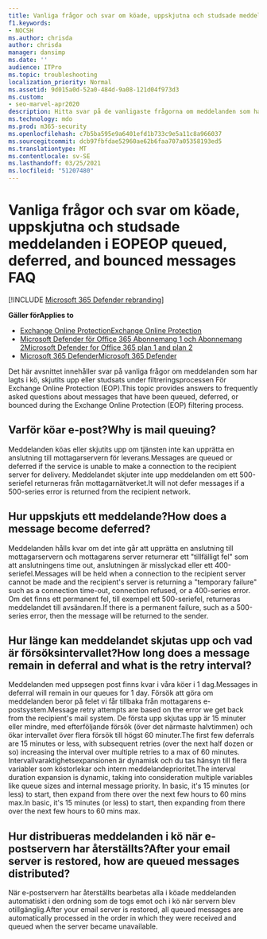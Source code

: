 ```yaml
---
title: Vanliga frågor och svar om köade, uppskjutna och studsade meddelanden i EOP
f1.keywords:
- NOCSH
ms.author: chrisda
author: chrisda
manager: dansimp
ms.date: ''
audience: ITPro
ms.topic: troubleshooting
localization_priority: Normal
ms.assetid: 9d015a0d-52a0-484d-9a08-121d04f973d3
ms.custom:
- seo-marvel-apr2020
description: Hitta svar på de vanligaste frågorna om meddelanden som har lagts i kö, skjutits upp eller studsats under filtreringsprocessen För Exchange Online Protection (EOP).
ms.technology: mdo
ms.prod: m365-security
ms.openlocfilehash: c7b5ba595e9a6401efd1b733c9e5a11c8a966037
ms.sourcegitcommit: dcb97fbfdae52960ae62b6faa707a05358193ed5
ms.translationtype: MT
ms.contentlocale: sv-SE
ms.lasthandoff: 03/25/2021
ms.locfileid: "51207480"
---
```

# <a name="eop-queued-deferred-and-bounced-messages-faq"></a><span data-ttu-id="3ce18-103">Vanliga frågor och svar om köade, uppskjutna och studsade meddelanden i EOP</span><span class="sxs-lookup"><span data-stu-id="3ce18-103">EOP queued, deferred, and bounced messages FAQ</span></span>

[!INCLUDE [Microsoft 365 Defender rebranding](../includes/microsoft-defender-for-office.md)]

<span data-ttu-id="3ce18-104">**Gäller för**</span><span class="sxs-lookup"><span data-stu-id="3ce18-104">**Applies to**</span></span>
- [<span data-ttu-id="3ce18-105">Exchange Online Protection</span><span class="sxs-lookup"><span data-stu-id="3ce18-105">Exchange Online Protection</span></span>](exchange-online-protection-overview.md)
- [<span data-ttu-id="3ce18-106">Microsoft Defender för Office 365 Abonnemang 1 och Abonnemang 2</span><span class="sxs-lookup"><span data-stu-id="3ce18-106">Microsoft Defender for Office 365 plan 1 and plan 2</span></span>](defender-for-office-365.md)
- [<span data-ttu-id="3ce18-107">Microsoft 365 Defender</span><span class="sxs-lookup"><span data-stu-id="3ce18-107">Microsoft 365 Defender</span></span>](../defender/microsoft-365-defender.md)

<span data-ttu-id="3ce18-108">Det här avsnittet innehåller svar på vanliga frågor om meddelanden som har lagts i kö, skjutits upp eller studsats under filtreringsprocessen För Exchange Online Protection (EOP).</span><span class="sxs-lookup"><span data-stu-id="3ce18-108">This topic provides answers to frequently asked questions about messages that have been queued, deferred, or bounced during the Exchange Online Protection (EOP) filtering process.</span></span>

## <a name="why-is-mail-queuing"></a><span data-ttu-id="3ce18-109">Varför köar e-post?</span><span class="sxs-lookup"><span data-stu-id="3ce18-109">Why is mail queuing?</span></span>

<span data-ttu-id="3ce18-110">Meddelanden köas eller skjutits upp om tjänsten inte kan upprätta en anslutning till mottagarservern för leverans.</span><span class="sxs-lookup"><span data-stu-id="3ce18-110">Messages are queued or deferred if the service is unable to make a connection to the recipient server for delivery.</span></span> <span data-ttu-id="3ce18-111">Meddelandet skjuter inte upp meddelanden om ett 500-seriefel returneras från mottagarnätverket.</span><span class="sxs-lookup"><span data-stu-id="3ce18-111">It will not defer messages if a 500-series error is returned from the recipient network.</span></span>

## <a name="how-does-a-message-become-deferred"></a><span data-ttu-id="3ce18-112">Hur uppskjuts ett meddelande?</span><span class="sxs-lookup"><span data-stu-id="3ce18-112">How does a message become deferred?</span></span>

<span data-ttu-id="3ce18-113">Meddelanden hålls kvar om det inte går att upprätta en anslutning till mottagarservern och mottagarens server returnerar ett "tillfälligt fel" som att anslutningens time out, anslutningen är misslyckad eller ett 400-seriefel.</span><span class="sxs-lookup"><span data-stu-id="3ce18-113">Messages will be held when a connection to the recipient server cannot be made and the recipient's server is returning a "temporary failure" such as a connection time-out, connection refused, or a 400-series error.</span></span> <span data-ttu-id="3ce18-114">Om det finns ett permanent fel, till exempel ett 500-seriefel, returneras meddelandet till avsändaren.</span><span class="sxs-lookup"><span data-stu-id="3ce18-114">If there is a permanent failure, such as a 500-series error, then the message will be returned to the sender.</span></span>

## <a name="how-long-does-a-message-remain-in-deferral-and-what-is-the-retry-interval"></a><span data-ttu-id="3ce18-115">Hur länge kan meddelandet skjutas upp och vad är försöksintervallet?</span><span class="sxs-lookup"><span data-stu-id="3ce18-115">How long does a message remain in deferral and what is the retry interval?</span></span>

<span data-ttu-id="3ce18-116">Meddelanden med uppsegen post finns kvar i våra köer i 1 dag.</span><span class="sxs-lookup"><span data-stu-id="3ce18-116">Messages in deferral will remain in our queues for 1 day.</span></span> <span data-ttu-id="3ce18-117">Försök att göra om meddelanden beror på felet vi får tillbaka från mottagarens e-postsystem.</span><span class="sxs-lookup"><span data-stu-id="3ce18-117">Message retry attempts are based on the error we get back from the recipient's mail system.</span></span> <span data-ttu-id="3ce18-118">De första upp skjutas upp är 15 minuter eller mindre, med efterföljande försök (över det närmaste halvtimmen) och ökar intervallet över flera försök till högst 60 minuter.</span><span class="sxs-lookup"><span data-stu-id="3ce18-118">The first few deferrals are 15 minutes or less, with subsequent retries (over the next half dozen or so) increasing the interval over multiple retries to a max of 60 minutes.</span></span> <span data-ttu-id="3ce18-119">Intervallvaraktighetsexpansionen är dynamisk och du tas hänsyn till flera variabler som köstorlekar och intern meddelandeprioritet.</span><span class="sxs-lookup"><span data-stu-id="3ce18-119">The interval duration expansion is dynamic, taking into consideration multiple variables like queue sizes and internal message priority.</span></span> <span data-ttu-id="3ce18-120">In basic, it's 15 minutes (or less) to start, then expand from there over the next few hours to 60 mins max.</span><span class="sxs-lookup"><span data-stu-id="3ce18-120">In basic, it's 15 minutes (or less) to start, then expanding from there over the next few hours to 60 mins max.</span></span>

## <a name="after-your-email-server-is-restored-how-are-queued-messages-distributed"></a><span data-ttu-id="3ce18-121">Hur distribueras meddelanden i kö när e-postservern har återställts?</span><span class="sxs-lookup"><span data-stu-id="3ce18-121">After your email server is restored, how are queued messages distributed?</span></span>

<span data-ttu-id="3ce18-122">När e-postservern har återställts bearbetas alla i köade meddelanden automatiskt i den ordning som de togs emot och i kö när servern blev otillgänglig.</span><span class="sxs-lookup"><span data-stu-id="3ce18-122">After your email server is restored, all queued messages are automatically processed in the order in which they were received and queued when the server became unavailable.</span></span>
